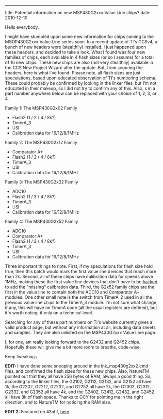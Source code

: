 ---
title: Potential information on new MSP430G2xxx Value Line chips?
date: 2010-12-10

Hello everybody.

I might have stumbled upon some new information for chips coming to the MSOP430G2xxx Value Line series soon. In a recent update of TI's CCSv4, a bunch of new headers were (stealthily) installed. I just happened upon these headers, and decided to take a look. What I found was four new families of chips, each available in 4 flash sizes (or so I assume) for a total of 16 new chips. These new chips are also (not very stealthily) available in the CCS New Project Wizard after the update. But, from scouring the headers, here is what I've found. Please note, all flash sizes are just speculations, based upon educated observation of TI's numbering schema. These could probably be confirmed by looking in the linker files, but I'm not educated in their makeup, so I did not try to confirm any of this. Also, x in a part number anywhere below can be replaced with your choice of 1, 2, 3, or 4.

Family 1: The MSP430G2x02 Family

  - Flash2 (1 / 2 / 4 / 8k?)
  - TimerA_3
  - USI
  - Calibration data for 16/12/8/1MHz

Family 2: The MSP430G2x12 Family

  - Comparator A+
  - Flash2 (1 / 2 / 4 / 8k?)
  - TimerA_3
  - USI
  - Calibration data for 16/12/8/1MHz

Family 3: The MSP430G2x32 Family

  - ADC10
  - Flash2 (1 / 2 / 4 / 8k?)
  - TimerA_3
  - USI
  - Calibration data for 16/12/8/1MHz

Family 4: The MSP430G2x52 Family

  - ADC10
  - Comparator A+
  - Flash2 (1 / 2 / 4 / 8k?)
  - TimerA_3
  - USI
  - Calibration data for 16/12/8/1MHz

Three important things to note. First, if my speculations for flash size hold true, then this batch would mark the first value line devices that reach more than 2k. Second, all of these chips have calibration data for speeds above 1MHz, making these the first value line devices that don't have to be [hacked](http://naturetm.com/?p=91) to add the "missing" calibration data. Third, the G2x52 family chips are the first in the value line to contain both the ADC10 and Comparator A+ modules. One other small note is the switch from TimerA_2 used in all the previous value line chips to the TimerA_3 module. I'm not sure what change, if any, this will have on TimerA code (all the usual registers are defined), but it's worth noting, if only on a technical level.

Searching for any of these part numbers on TI's website currently gives a valid product page, but without any information at all, including data sheets and samples. They are also unlisted on the MSP430G2xxx Value Line page.

I, for one, am really looking forward to the G2432 and G2452 chips. Hopefully these will give me a bit more room to breathe, code-wise.

Keep tweaking~

**EDIT:** I have done some snooping around in the lnk_msp430g2xx2.cmd files, and confirmed the flash sizes for these new chips. Also, NatureTM pointed out that they all have 256 bytes of RAM, always a good thing. So, according to the linker files, the G2102, G2112, G2132, and G2152 all have 1k, the G2202, G2212, G2232, and G2252 all have 2k, the G2302, G2312, G2332, and G2352 all have 4k, and the G2402, G2412, G2432, and G2452 all have 8k of flash space. Thanks to OCY for pointing me in the right direction, and to NatureTM for noticing the RAM size.

**EDIT 2:** Featured on 43oh!, [here](http://www.43oh.com/2010/12/new-ti-msp430g2xxx-parts-on-their-way/). 